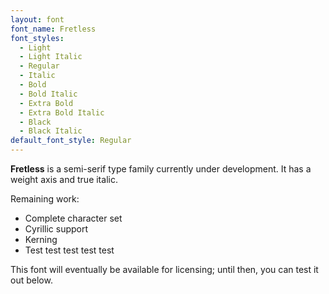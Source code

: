 ```yaml
---
layout: font
font_name: Fretless
font_styles:
  - Light
  - Light Italic
  - Regular
  - Italic
  - Bold
  - Bold Italic
  - Extra Bold
  - Extra Bold Italic
  - Black
  - Black Italic
default_font_style: Regular
---
```


**Fretless** is a semi-serif type family currently under development. It has a weight axis and true italic.

Remaining work:
* Complete character set
* Cyrillic support
* Kerning
* Test test test test test

This font will eventually be available for licensing; until then, you can test it out below.
